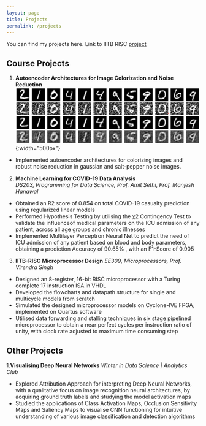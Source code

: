```yaml
---
layout: page
title: Projects
permalink: /projects
---
```

You can find my projects here. 
Link to IITB RISC [project](pages/IITB_RISC.md)

## Course Projects
1. **Autoencoder Architectures for Image Colorization and Noise Reduction**
 ![Autoencoder Noise Reduction](images/autoencoders.png){:width="500px"}
 * Implemented autoencoder architectures for colorizing images and robust noise reduction in gaussian and salt-pepper noise images.

2. **Machine Learning for COVID-19 Data Analysis**  
  _DS203, Programming for Data Science, Prof. Amit Sethi, Prof. Manjesh Hanawal_
 * Obtained an R2 score of 0.854 on total COVID-19 casualty prediction using regularized linear models
 * Performed Hypothesis Testing by utilising the χ2 Contingency Test to validate the influenceof medical parameters on the ICU admission of any patient, across all age groups and chronic illnesses
 * Implemented Multilayer Perceptron Neural Net to predict the need of ICU admission of any patient based on blood and body parameters, obtaining a prediction Accuracy of 90.65% , with an F1-Score of 0.905

3. **IITB-RISC Microprocessor Design**
  _EE309, Microprocessors, Prof. Virendra Singh_
 * Designed an 8-register, 16-bit RISC microprocessor with a Turing complete 17 instruction ISA in VHDL
 * Developed the flowcharts and datapath structure for single and multicycle models from scratch
 * Simulated the designed microprocessor models on Cyclone-IVE FPGA, implemented on Quartus software
 * Utilised data forwarding and stalling techniques in six stage pipelined microprocessor to obtain a near perfect cycles per instruction ratio of unity, with clock rate adjusted to maximum time consuming step


## Other Projects 
1.**Visualising Deep Neural Networks**
  _Winter in Data Science | Analytics Club_
 * Explored Attribution Approach for interpreting Deep Neural Networks, with a qualitative focus on image recognition neural architectures, by acquiring ground truth labels and studying the model activation maps
 * Studied the applications of Class Activation Maps, Occlusion Sensitivity Maps and Saliency Maps to visualise CNN functioning for intuitive understanding of various image classification and detection algorithms
